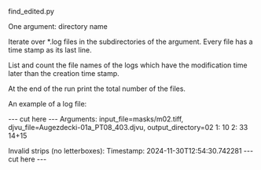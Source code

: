 find_edited.py

One argument: directory name

Iterate over *.log files in the subdirectories of the argument.
Every file has a time stamp as its last line.

List and count the file names of the logs which have the modification
time later than the creation time stamp.

At the end of the run print the total number of the files.

An example of a log file:

--- cut here ---
Arguments: input_file=masks/m02.tiff, djvu_file=Augezdecki-01a_PT08_403.djvu, output_directory=02
1: 10
2: 33 14+15

Invalid strips (no letterboxes):
Timestamp: 2024-11-30T12:54:30.742281
--- cut here ---


